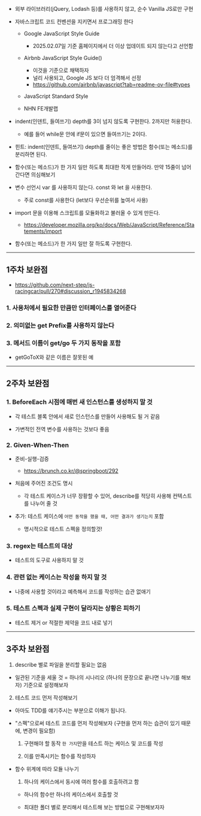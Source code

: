 <!-- https://github.com/DanWBR/dwsim/blob/windows/CODE_GUIDE.md -->
<!-- 위와 같이 코드 가이드라인 작성 -->

- 외부 라이브러리(jQuery, Lodash 등)를 사용하지 않고, 순수 Vanilla JS로만 구현

- 자바스크립트 코드 컨벤션을 지키면서 프로그래밍 한다

  - Google JavaScript Style Guide

    - 2025.02.07일 기준 홈페이지에서 더 이상 업데이트 되지 않는다고 선언함

  - Airbnb JavaScript Style Guide()

    - 이것을 기준으로 채택하자
    - 널리 사용되고, Google JS 보다 더 엄격해서 선정
    - https://github.com/airbnb/javascript?tab=readme-ov-file#types

  - JavaScript Standard Style
  - NHN FE개발랩

- indent(인덴트, 들여쓰기) depth를 3이 넘지 않도록 구현한다. 2까지만 허용한다.

  - 예를 들어 while문 안에 if문이 있으면 들여쓰기는 2이다.

- 힌트: indent(인덴트, 들여쓰기) depth를 줄이는 좋은 방법은 함수(또는 메소드)를 분리하면 된다.

- 함수(또는 메소드)가 한 가지 일만 하도록 최대한 작게 만들어라. 만약 15줄이 넘어간다면 의심해보기

- 변수 선언시 var 를 사용하지 않는다. const 와 let 을 사용한다.

  - 주로 const를 사용한다 (let보다 우선순위를 높여서 사용)

- import 문을 이용해 스크립트를 모듈화하고 불러올 수 있게 만든다.

  - https://developer.mozilla.org/ko/docs/Web/JavaScript/Reference/Statements/import

- 함수(또는 메소드)가 한 가지 일만 잘 하도록 구현한다.

---

## 1주차 보완점

- https://github.com/next-step/js-racingcar/pull/270#discussion_r1945834268

### 1. 사용처에서 필요한 만큼만 인터페이스를 열어준다

### 2. 의미없는 get Prefix를 사용하지 않는다

### 3. 메서드 이름이 get/go 두 가지 동작을 포함

- getGoToX와 같은 이름은 잘못된 예

---

## 2주차 보완점

### 1. BeforeEach 시점에 매번 새 인스턴스를 생성하지 말 것

- 각 테스트 블록 안에서 새로 인스턴스를 만들어 사용해도 될 거 같음

- 가변적인 전역 변수를 사용하는 것보다 좋음

### 2. Given-When-Then

- 준비-실행-검증

  - https://brunch.co.kr/@springboot/292

- 처음에 주어진 조건도 명시

  - 각 테스트 케이스가 너무 장황할 수 있어, describe를 적당히 사용해 컨텍스트를 나누어 줄 것

- 추가: 테스트 케이스에 `어떤 동작을 했을 때, 어떤 결과가 생기는지` 포함

  - 명시적으로 테스트 스펙을 정의할것!

### 3. regex는 테스트의 대상

- 테스트의 도구로 사용하지 말 것

### 4. 관련 없는 케이스는 작성을 하지 말 것

- 나중에 사용할 것이라고 예측해서 코드를 작성하는 습관 없애기

### 5. 테스트 스펙과 실제 구현이 달라지는 상황은 피하기

- 테스트 제거 or 적절한 제약을 코드 내로 넣기

---

## 3주차 보완점

1. describe 별로 파일을 분리할 필요는 없음

- 일관된 기준을 세울 것 = 하나의 시나리오 (하나의 문장으로 끝나면 나누기를 해보자) 기준으로 설정해보자

2. 테스트 코드 먼저 작성해보기

- 아마도 TDD를 얘기주시는 부분으로 이해가 됩니다.

- "스펙"으로써 테스트 코드를 먼저 작성해보자 (구현을 먼저 하는 습관이 있기 때문에, 변경이 필요함)

  1. 구현해야 할 동작 `한 가지`만을 테스트 하는 케이스 및 코드를 작성

  2. 이를 만족시키는 함수를 작성하자

- 함수 위계에 따라 모듈 나누기

  1. 하나의 케이스에서 동시에 여러 함수를 호출하려고 함

  - 하나의 함수만 하나의 케이스에서 호출할 것

  - 최대한 폴더 별로 분리해서 테스트해 보는 방법으로 구현해보자자
